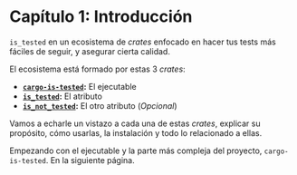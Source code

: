 # Capítulo 1: Introducción

`is_tested` en un ecosistema de *crates* enfocado en hacer tus tests más fáciles de seguir, y asegurar cierta calidad.

El ecosistema está formado por estas 3 *crates*:

* **[`cargo-is-tested`](cargo_is_tested.md):** El ejecutable
* **[`is_tested`](is_tested.md):** El atributo
* **[`is_not_tested`](is_not_tested.md):** El otro atributo (*Opcional*)

Vamos a echarle un vistazo a cada una de estas *crates*, explicar su propósito, cómo usarlas, la instalación y todo lo relacionado a ellas.

Empezando con el ejecutable y la parte más compleja del proyecto, `cargo-is-tested`. En la siguiente página.